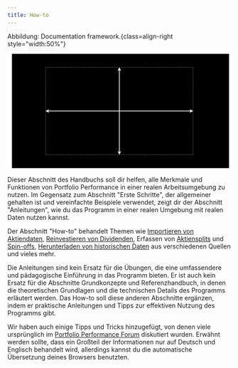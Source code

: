 ```yaml
---
title: How-to
---
```



Abbildung: Documentation framework.{class=align-right style="width:50%"}

![](../images/doku-framework.svg)


Dieser Abschnitt des Handbuchs soll dir helfen, alle Merkmale und Funktionen von Portfolio Performance in einer realen Arbeitsumgebung zu nutzen.  Im Gegensatz zum Abschnitt "Erste Schritte", der allgemeiner gehalten ist und vereinfachte Beispiele verwendet, zeigt dir der Abschnitt "Anleitungen", wie du das Programm in einer realen Umgebung mit realen Daten nutzen kannst.

Der Abschnitt "How-to" behandelt Themen wie [Importieren von Aktiendaten](./reference/file/import.md), [Reinvestieren von Dividenden](./handling-choice-dividend.md), Erfassen von [Aktiensplits](./recording-stock-split.md) und [Spin-offs](./recording-spin-off.md), [Herunterladen von historischen Daten](./downloading-historical-prices/index.md) aus verschiedenen Quellen und vieles mehr.

Die Anleitungen sind kein Ersatz für die Übungen, die eine umfassendere und pädagogische Einführung in das Programm bieten. Er ist auch kein Ersatz für die Abschnitte Grundkonzepte und Referenzhandbuch, in denen die theoretischen Grundlagen und die technischen Details des Programms erläutert werden. Das How-to  soll diese anderen Abschnitte ergänzen, indem er praktische Anleitungen und Tipps zur effektiven Nutzung des Programms gibt.


Wir haben auch einige Tipps und Tricks hinzugefügt, von denen viele ursprünglich im [Portfolio Performance Forum](https://forum.portfolio-performance.info) diskutiert wurden. Erwähnt werden sollte, dass ein Großteil der Informationen nur auf Deutsch und Englisch behandelt wird, allerdings kannst du die automatische Übersetzung deines Browsers benutzten.

